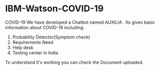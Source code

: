 # IBM-Watson-COVID-19
COVID-19
We have developed a Chatbot named AUXILIA .  Its gives basic information about COVID-19 including:
1.	Probability  Detector(Symptom check)
2.	 Requirements Need
3.	Help desk
4.	Testing center in India

To understand it's working you can check the Document uploaded. 
